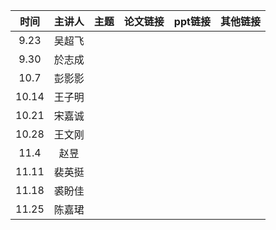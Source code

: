 |  时间   | 主讲人  | 主题  |  论文链接  | ppt链接 | 其他链接 |        
|:-----:|:----:|:---:|:------:|:-----:|:----:|
| 9.23  | 吴超飞  |     |        |   | | 
| 9.30  | 於志成  |     |        |  |  | 
| 10.7  | 彭影影  |     |        | | | 
| 10.14 | 王子明  |     |        |  |  | 
| 10.21 |   宋嘉诚   |     |  |  |  | 
| 10.28 |   王文刚   |     |        |    |  | 
| 11.4  |   赵昱   |     |        |   |  | 
| 11.11 |   裴英挺    |     |   |   |  |
| 11.18 |  裘盼佳     |     |  |  |  |
| 11.25 |  陈嘉珺    |     |  |    |  | 